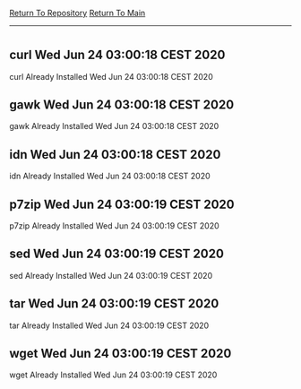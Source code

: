 [Return To Repository](https://github.com/bast69/piholeparser/)
[Return To Main](https://github.com/bast69/piholeparser/blob/master/RecentRunLogs/Mainlog.md)
____________________________________
# 
## curl Wed Jun 24 03:00:18 CEST 2020
curl Already Installed Wed Jun 24 03:00:18 CEST 2020
## gawk Wed Jun 24 03:00:18 CEST 2020
gawk Already Installed Wed Jun 24 03:00:18 CEST 2020
## idn Wed Jun 24 03:00:18 CEST 2020
idn Already Installed Wed Jun 24 03:00:18 CEST 2020
## p7zip Wed Jun 24 03:00:19 CEST 2020
p7zip Already Installed Wed Jun 24 03:00:19 CEST 2020
## sed Wed Jun 24 03:00:19 CEST 2020
sed Already Installed Wed Jun 24 03:00:19 CEST 2020
## tar Wed Jun 24 03:00:19 CEST 2020
tar Already Installed Wed Jun 24 03:00:19 CEST 2020
## wget Wed Jun 24 03:00:19 CEST 2020
wget Already Installed Wed Jun 24 03:00:19 CEST 2020
